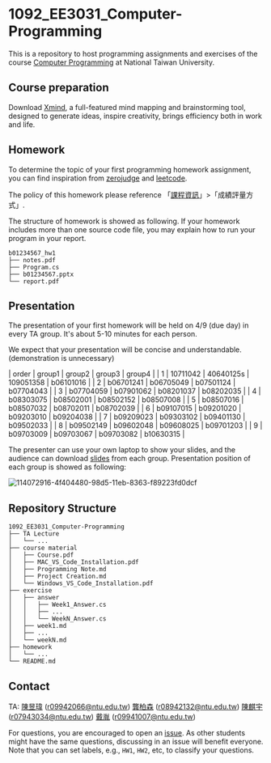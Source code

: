 # 1092_EE3031_Computer-Programming

This is a repository to host programming assignments and exercises of the course [Computer Programming](https://cool.ntu.edu.tw/courses/4605/modules) at National Taiwan University.

## Course preparation

Download [Xmind](https://www.xmind.net/), a full-featured mind mapping and brainstorming tool, designed to generate ideas, inspire creativity, brings efficiency both in work and life.

## Homework

To determine the topic of your first programming homework assignment, you can find inspiration from [zerojudge](https://zerojudge.tw/Problems?tabid=CONTEST#tab01) and [leetcode](https://leetcode.com/problemset/all/?difficulty=Easy). 

The policy of this homework please reference 「[課程資訊](https://cool.ntu.edu.tw/courses/4605/assignments/syllabus)」>「成績評量方式」. 

The structure of homework is showed as following. If your homework includes more than one source code file, you may explain how to run your program in your report.

```
b01234567_hw1
├── notes.pdf
├── Program.cs
├── b01234567.pptx
└── report.pdf
```

## Presentation

The presentation of your first homework will be held on 4/9 (due day) in every TA group. It's about 5-10 minutes for each person. 

We expect that your presentation will be concise and understandable. (demonstration is unnecessary)

| order | group1    | group2    | group3    | group4    |
| 1     | 10711042  | 40640125s | 109051358 | b06101016 |
| 2     | b06701241 | b06705049 | b07501124 | b07704043 |
| 3     | b07704059 | b07901062 | b08201037 | b08202035 |
| 4     | b08303075 | b08502001 | b08502152 | b08507008 |
| 5     | b08507016 | b08507032 | b08702011 | b08702039 |
| 6     | b09107015 | b09201020 | b09203010 | b09204038 |
| 7     | b09209023 | b09303102 | b09401130 | b09502033 |
| 8     | b09502149 | b09602048 | b09608025 | b09701203 |
| 9     | b09703009 | b09703067 | b09703082 | b10630315 |

The presenter can use your own laptop to show your slides, and the audience can download [slides](https://github.com/fordevoted/1092_EE3031_Computer-Programming/tree/main/homework/HW1) from each group. Presentation position of each group is showed as following:

![114072916-4f404480-98d5-11eb-8363-f89223fd0dcf](https://user-images.githubusercontent.com/8816002/114126793-b4268980-992b-11eb-9337-bb1121304a46.png)


## Repository Structure
```
1092_EE3031_Computer-Programming
├── TA Lecture
│   └── ...
├── course material
│   ├── Course.pdf
│   ├── MAC_VS_Code_Installation.pdf
│   ├── Programming Note.md
│   ├── Project Creation.md
│   └── Windows_VS_Code_Installation.pdf
├── exercise
│   ├── answer
│   │   ├── Week1_Answer.cs
│   │   ├── ...
│   │   └── WeekN_Answer.cs
│   ├── week1.md
│   ├── ...
│   └── weekN.md
├── homework
│   └── ...
└── README.md

```

## Contact
TA: 
[陳昱瑋](https://www.facebook.com/profile.php?id=100002787313855) (r09942066@ntu.edu.tw)
[龔柏森](https://www.facebook.com/GongBoSen) (r08942132@ntu.edu.tw)
[陳麒宇](https://www.facebook.com/profile.php?id=100001955102682) (r07943034@ntu.edu.tw)
[戴胤](https://www.facebook.com/profile.php?id=100021666273355) (r09941007@ntu.edu.tw)

For questions, you are encouraged to open an [issue](https://github.com/fordevoted/1092_EE3031_Computer-Programming/issues).
As other students might have the same questions, discussing in an issue will benefit everyone.
Note that you can set labels, e.g., `HW1`, `HW2`, etc, to classify your questions.
